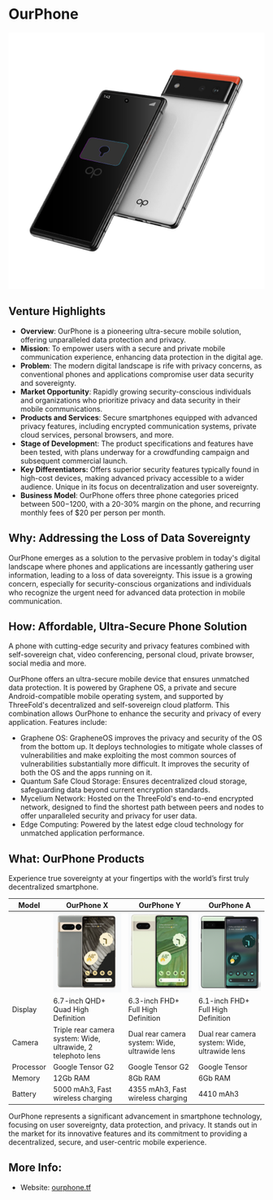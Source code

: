 # OurPhone

![](img/ourphone.png)

## Venture Highlights

- **Overview**: OurPhone is a pioneering ultra-secure mobile solution, offering unparalleled data protection and privacy.
- **Mission**: To empower users with a secure and private mobile communication experience, enhancing data protection in the digital age.
- **Problem**: The modern digital landscape is rife with privacy concerns, as conventional phones and applications compromise user data security and sovereignty. 
- **Market Opportunity**: Rapidly growing security-conscious individuals and organizations who prioritize privacy and data security in their mobile communications.
- **Products and Services**: Secure smartphones equipped with advanced privacy features, including encrypted communication systems, private cloud services, personal browsers, and more.
- **Stage of Developmen**t: The product specifications and features have been tested, with plans underway for a crowdfunding campaign and subsequent commercial launch.
- **Key Differentiators:** Offers superior security features typically found in high-cost devices, making advanced privacy accessible to a wider audience. Unique in its focus on decentralization and user sovereignty.
- **Business Model**: OurPhone offers three phone categories priced between $500-$1200, with a 20-30% margin on the phone, and recurring monthly fees of $20 per person per month.

## Why: Addressing the Loss of Data Sovereignty

OurPhone emerges as a solution to the pervasive problem in today's digital landscape where phones and applications are incessantly gathering user information, leading to a loss of data sovereignty. This issue is a growing concern, especially for security-conscious organizations and individuals who recognize the urgent need for advanced data protection in mobile communication.

## How: Affordable, Ultra-Secure Phone Solution

A phone with cutting-edge security and privacy features combined with self-sovereign chat, video conferencing, personal cloud, private browser, social media and more.

OurPhone offers an ultra-secure mobile device that ensures unmatched data protection. It is powered by Graphene OS, a private and secure Android-compatible mobile operating system, and supported by ThreeFold's decentralized and self-sovereign cloud platform. This combination allows OurPhone to enhance the security and privacy of every application. Features include:

- Graphene OS: GrapheneOS improves the privacy and security of the OS from the bottom up. It deploys technologies to mitigate whole classes of vulnerabilities and make exploiting the most common sources of vulnerabilities substantially more difficult. It improves the security of both the OS and the apps running on it.
- Quantum Safe Cloud Storage: Ensures decentralized cloud storage, safeguarding data beyond current encryption standards​​.
- Mycelium Network: Hosted on the ThreeFold's end-to-end encrypted network, designed to find the shortest path between peers and nodes to   offer unparalleled security and privacy for user data​​.
- Edge Computing: Powered by the latest edge cloud technology for unmatched application performance​​.

## What: OurPhone Products

Experience true sovereignty at your fingertips with the world’s first truly decentralized smartphone.

|Model|OurPhone X|OurPhone Y|OurPhone A|
|---|---|---|---|
||![](img/ourphone_x.png)|![](img/ourphone_y.png)|![](img/ourphone_a.png)|
|Display|6.7-inch QHD+ Quad High Definition|6.3-inch FHD+ Full High Definition|6.1-inch FHD+ Full High Definition|
|Camera| Triple rear camera system: Wide, ultrawide, 2 telephoto lens|Dual rear camera system: Wide, ultrawide lens|Dual rear camera system: Wide, ultrawide lens|
|Processor|Google Tensor G2|Google Tensor G2|Google Tensor|
|Memory|12Gb RAM|8Gb RAM|6Gb RAM|
|Battery|5000 mAh3, Fast wireless charging|4355 mAh3, Fast wireless charging|4410 mAh3|

OurPhone represents a significant advancement in smartphone technology, focusing on user sovereignty, data protection, and privacy. It stands out in the market for its innovative features and its commitment to providing a decentralized, secure, and user-centric mobile experience.

## More Info:

- Website: [ourphone.tf](https://ourphone.ourworld.tf)
